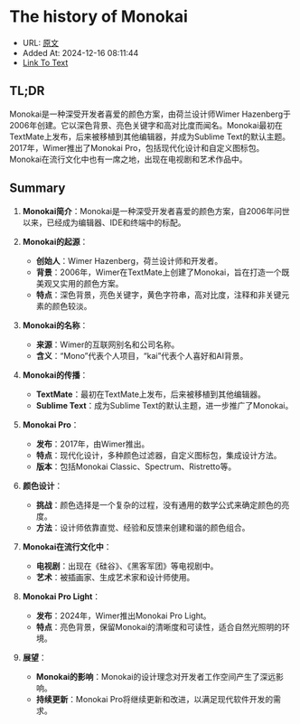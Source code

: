 # The history of Monokai
- URL: [原文](https://monokai.pro/history)
- Added At: 2024-12-16 08:11:44
- [Link To Text](_posts/2024-12-16-the-history-of-monokai_raw.md)

## TL;DR
Monokai是一种深受开发者喜爱的颜色方案，由荷兰设计师Wimer Hazenberg于2006年创建。它以深色背景、亮色关键字和高对比度而闻名。Monokai最初在TextMate上发布，后来被移植到其他编辑器，并成为Sublime Text的默认主题。2017年，Wimer推出了Monokai Pro，包括现代化设计和自定义图标包。Monokai在流行文化中也有一席之地，出现在电视剧和艺术作品中。

## Summary
1. **Monokai简介**：Monokai是一种深受开发者喜爱的颜色方案，自2006年问世以来，已经成为编辑器、IDE和终端中的标配。

2. **Monokai的起源**：
   - **创始人**：Wimer Hazenberg，荷兰设计师和开发者。
   - **背景**：2006年，Wimer在TextMate上创建了Monokai，旨在打造一个既美观又实用的颜色方案。
   - **特点**：深色背景，亮色关键字，黄色字符串，高对比度，注释和非关键元素的颜色较淡。

3. **Monokai的名称**：
   - **来源**：Wimer的互联网别名和公司名称。
   - **含义**：“Mono”代表个人项目，“kai”代表个人喜好和AI背景。

4. **Monokai的传播**：
   - **TextMate**：最初在TextMate上发布，后来被移植到其他编辑器。
   - **Sublime Text**：成为Sublime Text的默认主题，进一步推广了Monokai。

5. **Monokai Pro**：
   - **发布**：2017年，由Wimer推出。
   - **特点**：现代化设计，多种颜色过滤器，自定义图标包，集成设计方法。
   - **版本**：包括Monokai Classic、Spectrum、Ristretto等。

6. **颜色设计**：
   - **挑战**：颜色选择是一个复杂的过程，没有通用的数学公式来确定颜色的亮度。
   - **方法**：设计师依靠直觉、经验和反馈来创建和谐的颜色组合。

7. **Monokai在流行文化中**：
   - **电视剧**：出现在《硅谷》、《黑客军团》等电视剧中。
   - **艺术**：被插画家、生成艺术家和设计师使用。

8. **Monokai Pro Light**：
   - **发布**：2024年，Wimer推出Monokai Pro Light。
   - **特点**：亮色背景，保留Monokai的清晰度和可读性，适合自然光照明的环境。

9. **展望**：
   - **Monokai的影响**：Monokai的设计理念对开发者工作空间产生了深远影响。
   - **持续更新**：Monokai Pro将继续更新和改进，以满足现代软件开发的需求。
